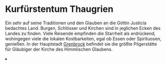 # Kurfürstentum Thaugrien

<p>
Ein sehr auf seine Traditionen und den Glauben an die Göttin Justicia bedachtes Land. Burgen, Schlösser und Kirchen
sind in jeglichen Ecken des Landes zu finden. Viele Reisende empfinden die Starrheit als erdrückend, wohingegen viele
die lokalen Kostbarkeiten, egal ob Essen oder Spirituosen, genießen. In der Hauptstadt
<a href="Northern-Grenbrock.md">Grenbrock</a> befindet sie die größte Pilgerstätte für Gläubiger der Kirche des
Himmlischen Glaubens.
</p>

<procedure title="Hauptstadt">
<list columns="2">
<li><b><a href="Grenbrock.md"></a></b></li>
</list>
</procedure>
